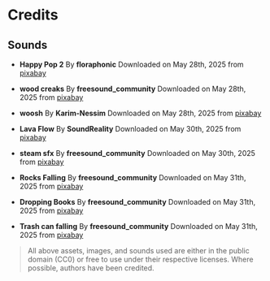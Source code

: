 # Credits

## Sounds

- **Happy Pop 2**
  By **floraphonic**
  Downloaded on May 28th, 2025 from [pixabay](https://pixabay.com/users/floraphonic-38928062/)

- **wood creaks**
  By **freesound_community**
  Downloaded on May 28th, 2025 from [pixabay](https://pixabay.com/users/freesound_community-46691455/)

- **woosh**
  By **Karim-Nessim**
  Downloaded on May 28th, 2025 from [pixabay](https://pixabay.com/users/karim-nessim-40448081/)

- **Lava Flow**
  By **SoundReality**
  Downloaded on May 30th, 2025 from [pixabay](https://pixabay.com/users/soundreality-31074404/)

- **steam sfx**
  By **freesound_community**
  Downloaded on May 30th, 2025 from [pixabay](https://pixabay.com/users/freesound_community-46691455/)

- **Rocks Falling**
  By **freesound_community**
  Downloaded on May 31th, 2025 from [pixabay](https://pixabay.com/users/freesound_community-46691455/)

- **Dropping Books**
  By **freesound_community**
  Downloaded on May 31th, 2025 from [pixabay](https://pixabay.com/users/freesound_community-46691455/)

- **Trash can falling**
  By **freesound_community**
  Downloaded on May 31th, 2025 from [pixabay](https://pixabay.com/users/freesound_community-46691455/)

> All above assets, images, and sounds used are either in the public domain (CC0) or free to use under their respective licenses. Where possible, authors have been credited.
